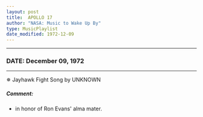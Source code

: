 ```yaml
---
layout: post
title:  APOLLO 17
author: "NASA: Music to Wake Up By"
type: MusicPlaylist
date_modified: 1972-12-09
---
```


----
### DATE: December 09, 1972
----
✵ Jayhawk Fight Song by UNKNOWN

##### Comment:
* in honor of Ron Evans' alma mater.
